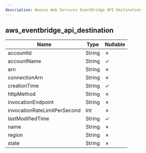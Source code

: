 ```yaml
---
description: Amazon Web Services EventBridge API Destination
---
```

aws_eventbridge_api_destination
-------------------------------

| **Name**                     | **Type** | **Nullable** |
| ---------------------------- | -------- | ------------ |
| accountId                    | String   | &cross;      |
| accountName                  | String   | &check;      |
| arn                          | String   | &cross;      |
| connectionArn                | String   | &cross;      |
| creationTime                 | String   | &check;      |
| httpMethod                   | String   | &cross;      |
| invocationEndpoint           | String   | &cross;      |
| invocationRateLimitPerSecond | Int      | &cross;      |
| lastModifiedTime             | String   | &check;      |
| name                         | String   | &cross;      |
| region                       | String   | &cross;      |
| state                        | String   | &cross;      |
